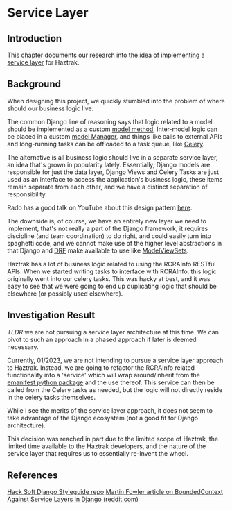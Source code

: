 # Service Layer

## Introduction

This chapter documents our research into the idea of implementing a
[service layer](https://martinfowler.com/eaaCatalog/serviceLayer.html) for Haztrak.

## Background

When designing this project, we quickly stumbled into the problem of where
should our business logic live.

The common Django line of reasoning says that
logic related to a model should be implemented as a custom [model method](https://docs.djangoproject.com/en/4.1/topics/db/models/#model-methods),
Inter-model logic can be placed in a custom [model Manager](https://docs.djangoproject.com/en/4.1/topics/db/managers/),
and things like calls to external APIs and long-running tasks can be offloaded
to a task queue, like [Celery](https://docs.celeryq.dev/en/stable/userguide/tasks.html).

The alternative is all business logic should live in a separate service layer,
an idea that's grown in popularity lately. Essentially, Django models are
responsible for just the data layer, Django Views and Celery Tasks are just
used as an interface to access the application's business logic, these items
remain separate from each other, and we have a distinct separation of responsibility.

Rado has a good talk on YouTube about this design pattern [here](https://www.youtube.com/watch?v=yG3ZdxBb1oo).

The downside is, of course, we have an entirely new layer we need to implement,
that's not really a part of the Django framework, it requires discipline
(and team coordination) to do right, and could easily turn into spaghetti code,
and we cannot make use of the higher level abstractions in that Django
and [DRF](https://www.django-rest-framework.org/) make available to use like [ModelViewSets](https://www.django-rest-framework.org/api-guide/viewsets/).

Haztrak has a lot of business logic related to using the RCRAInfo RESTful APIs.
When we started writing tasks to interface with RCRAInfo, this logic originally
went into our celery tasks. This was hacky at best, and it was easy to see
that we were going to end up duplicating logic that should be elsewhere (or
possibly used elsewhere).

## Investigation Result

*TLDR* we are not pursuing a service layer architecture at this time. We can
pivot to such an approach in a phased approach if later is deemed necessary.

Currently, 01/2023, we are not intending to pursue a service layer approach
to Haztrak. Instead, we are going to refactor the RCRAInfo related
functionality into a 'service' which will wrap around/inherit from the
[emanifest python package](https://pypi.org/project/emanifest/) and the use thereof. This service can then
be called from the Celery tasks as needed, but the logic will not directly
reside in the celery tasks themselves.

While I see the merits of the service layer approach, it does not seem to
take advantage of the Django ecosystem (not a good fit for Django architecture).

This decision was reached in part due to the limited scope of Haztrak,
the limited time available to the Haztrak developers, and the nature of the
service layer that requires us to essentially re-invent the wheel.

## References

[Hack Soft Django Styleguide repo](https://github.com/HackSoftware/Django-Styleguide)
[Martin Fowler article on BoundedContext](https://www.martinfowler.com/bliki/BoundedContext.html)
[Against Service Layers in Django (reddit.com)](https://www.reddit.com/r/django/comments/fjqvwc/against_service_layers_in_django/?sort=top)



